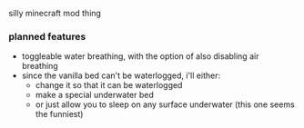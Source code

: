 silly minecraft mod thing

### planned features
- toggleable water breathing, with the option of also disabling air breathing
- since the vanilla bed can't be waterlogged, i'll either:
  - change it so that it can be waterlogged
  - make a special underwater bed
  - or just allow you to sleep on any surface underwater (this one seems the funniest)
